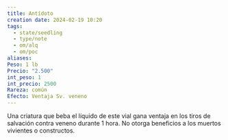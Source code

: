 ```yaml
---
title: Antídoto
creation date: 2024-02-19 10:20
tags:
  - state/seedling
  - type/note
  - om/alq
  - om/poc
aliases: 
Peso: 1 lb
Precio: "2.500"
int_peso: 1
int_precio: 2500
Rareza: común
Efecto: Ventaja Sv. veneno
---
```

Una criatura que beba el líquido de este vial gana ventaja en los tiros de salvación contra veneno durante 1 hora. No otorga beneficios a los muertos vivientes o constructos.